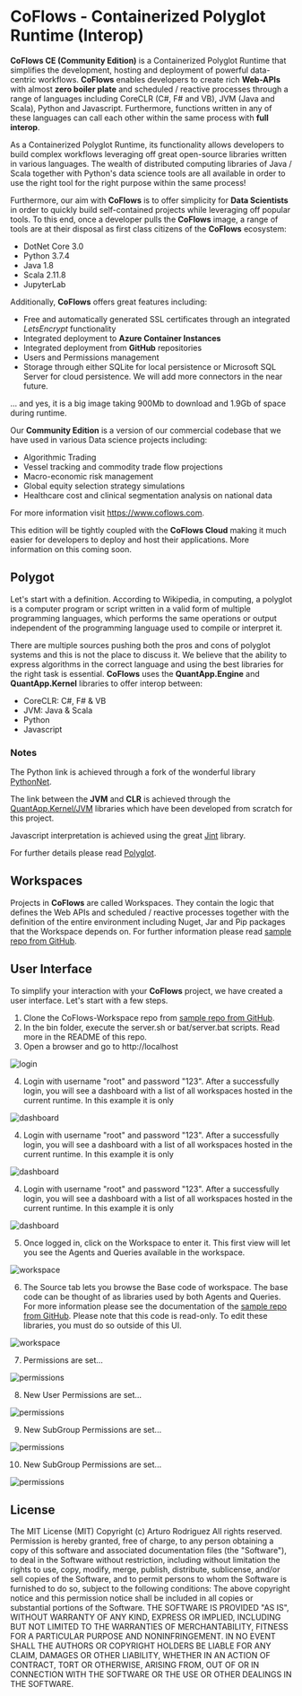 # CoFlows - Containerized Polyglot Runtime (Interop)

**CoFlows CE (Community Edition)** is a Containerized Polyglot Runtime that simplifies the development, hosting and deployment of powerful data-centric workflows. **CoFlows** enables developers to create rich **Web-APIs** with almost **zero boiler plate** and scheduled / reactive processes through a range of languages including CoreCLR (C#, F# and VB), JVM (Java and Scala), Python and Javascript. Furthermore, functions written in any of these languages can call each other within the same process with **full interop**.

As a Containerized Polyglot Runtime, its functionality allows developers to build complex workflows leveraging off great open-source libraries written in various languages. The wealth of distributed computing libraries of Java / Scala together with Python's data science tools are all available in order to use the right tool for the right purpose within the same process!

Furthermore, our aim with **CoFlows** is to offer simplicity for **Data Scientists** in order to quickly build self-contained projects while leveraging off popular tools. To this end, once a developer pulls the **CoFlows** image, a range of tools are at their disposal as first class citizens of the **CoFlows** ecosystem:
* DotNet Core 3.0
* Python 3.7.4
* Java 1.8
* Scala 2.11.8
* JupyterLab

Additionally, **CoFlows** offers great features including:
* Free and automatically generated SSL certificates through an integrated _LetsEncrypt_ functionality
* Integrated deployment to **Azure Container Instances**
* Integrated deployment from **GitHub** repositories
* Users and Permissions management
* Storage through either SQLite for local persistence or Microsoft SQL Server for cloud persistence. We will add more connectors in the near future.

... and yes, it is a big image taking 900Mb to download and 1.9Gb of space during runtime.

Our **Community Edition** is a version of our commercial codebase that we have used in various Data science projects including:
* Algorithmic Trading
* Vessel tracking and commodity trade flow projections
* Macro-economic risk management
* Global equity selection strategy simulations
* Healthcare cost and clinical segmentation analysis on national data

For more information visit https://www.coflows.com.

This edition will be tightly coupled with the **CoFlows Cloud** making it much easier for developers to deploy and host their applications. More information on this coming soon.

## Polygot
Let's start with a definition. According to Wikipedia, in computing, a polyglot is a computer program or script written in a valid form of multiple programming languages, which performs the same operations or output independent of the programming language used to compile or interpret it.

There are multiple sources pushing both the pros and cons of polyglot systems and this is not the place to discuss it. We believe that the ability to express algorithms in the correct language and using the best libraries for the right task is essential. **CoFlows** uses the **QuantApp.Engine** and **QuantApp.Kernel** libraries to offer interop between:
* CoreCLR: C#, F# & VB
* JVM: Java & Scala
* Python
* Javascript

### Notes
The Python link is achieved through a fork of the wonderful library [PythonNet](https://github.com/pythonnet/pythonnet "PythonNet").

The link between the **JVM** and **CLR** is achieved through the [QuantApp.Kernel/JVM](https://github.com/QuantApp/CoFlows-CE/tree/master/QuantApp.Kernel/JVM "QAJVM") libraries which have been developed from scratch for this project.

Javascript interpretation is achieved using the great [Jint](https://github.com/sebastienros/jint "Jint") library.

For further details please read [Polyglot](docs/Polyglot/General.md "Polyglot").


## Workspaces

Projects in **CoFlows** are called Workspaces. They contain the logic that defines the Web APIs and scheduled / reactive processes together with the definition of the entire environment including Nuget, Jar and Pip packages that the Workspace depends on. For further information please read [sample repo from GitHub](https://github.com/QuantApp/CoFlows-Workspace).

## User Interface

To simplify your interaction with your **CoFlows** project, we have created a user interface. Let's start with a few steps.

1) Clone the CoFlows-Workspace repo from [sample repo from GitHub](https://github.com/QuantApp/CoFlows-Workspace).
2) In the bin folder, execute the server.sh or bat/server.bat scripts. Read more in the README of this repo.
3) Open a browser and go to http://localhost

![login](docs/images/login.png)

4) Login with username "root" and password "123". After a successfully login, you will see a dashboard with a list of all workspaces hosted in the current runtime. In this example it is only 

![dashboard](docs/images/create_user.png)

4) Login with username "root" and password "123". After a successfully login, you will see a dashboard with a list of all workspaces hosted in the current runtime. In this example it is only 

![dashboard](docs/images/profile.png)

4) Login with username "root" and password "123". After a successfully login, you will see a dashboard with a list of all workspaces hosted in the current runtime. In this example it is only 

![dashboard](docs/images/dashboard.png)

5) Once logged in, click on the Workspace to enter it. This first view will let you see the Agents and Queries available in the workspace.

![workspace](docs/images/workspace.png)

6) The Source tab lets you browse the Base code of workspace. The base code can be thought of as libraries used by both Agents and Queries. For more information please see the documentation of the [sample repo from GitHub](https://github.com/QuantApp/CoFlows-Workspace). Please note that this code is read-only. To edit these libraries, you must do so outside of this UI.

![workspace](docs/images/workspace_source.png)

7) Permissions are set...

![permissions](docs/images/workspace_permissions.png)

8) New User Permissions are set...

![permissions](docs/images/workspace_newuser.png)

9) New SubGroup Permissions are set...

![permissions](docs/images/workspace_newgroup.png)

10) New SubGroup Permissions are set...

![permissions](docs/images/workspace_subgroups.png)

## License 
The MIT License (MIT)
Copyright (c) Arturo Rodriguez All rights reserved.
Permission is hereby granted, free of charge, to any person obtaining a copy of this software and associated documentation files (the "Software"), to deal in the Software without restriction, including without limitation the rights to use, copy, modify, merge, publish, distribute, sublicense, and/or sell copies of the Software, and to permit persons to whom the Software is furnished to do so, subject to the following conditions:
The above copyright notice and this permission notice shall be included in all copies or substantial portions of the Software.
THE SOFTWARE IS PROVIDED "AS IS", WITHOUT WARRANTY OF ANY KIND, EXPRESS OR IMPLIED, INCLUDING BUT NOT LIMITED TO THE WARRANTIES OF MERCHANTABILITY, FITNESS FOR A PARTICULAR PURPOSE AND NONINFRINGEMENT. IN NO EVENT SHALL THE AUTHORS OR COPYRIGHT HOLDERS BE LIABLE FOR ANY CLAIM, DAMAGES OR OTHER LIABILITY, WHETHER IN AN ACTION OF CONTRACT, TORT OR OTHERWISE, ARISING FROM, OUT OF OR IN CONNECTION WITH THE SOFTWARE OR THE USE OR OTHER DEALINGS IN THE SOFTWARE.